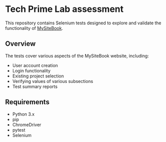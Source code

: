 # Tech Prime Lab assessment

This repository contains Selenium tests designed to explore and validate the functionality of [MySiteBook]([https://app.mysitebook.io/]).

## Overview

The tests cover various aspects of the MySiteBook website, including:
- User account creation
- Login functionality
- Existing project selection
- Verifying values of various subsections
- Test summary reports

## Requirements

- Python 3.x
- pip
- ChromeDriver
- pytest
- Selenium
